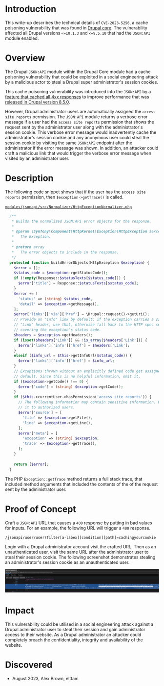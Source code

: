 # Introduction

This write-up describes the technical details of `CVE-2023-5256`, a cache poisoning vulnerability that was found in [Drupal core](https://www.drupal.org/project/drupal/releases). The vulnerability affected all Drupal versions `<=10.1.3` and `<=9.5.10` that had the `JSON:API` module enabled.

# Overview

The Drupal `JSON:API` module within the Drupal Core module had a cache poisoning vulnerability that could be exploited in a social engineering attack by a malicious actor to steal a Drupal super administrator's session cookies.

This cache poisoning vulnerability was introduced into the `JSON:API` by a [feature that cached all 4xx responses](https://www.drupal.org/project/drupal/issues/2765959) to improve performance that was [released in Drupal version 8.5.0](https://www.drupal.org/project/drupal/releases/8.5.0).

However, Drupal administrator users are automatically assigned the `access site reports` permission. The `JSON:API` module returns a verbose error message if a user had the `access site reports` permission that shows the request sent by the administrator user along with the administrator's session cookie. This verbose error message would inadvertently cache the administrator's session cookie and any anonymous user could steal the session cookie by visiting the same `JSON:API` endpoint after the administrator if the error message was shown. In addition, an attacker could craft a malicious link that would trigger the verbose error message when visited by an administrator user.


# Description

The following code snippet shows that if the user has the `access site reports` permission, then `$exception->getTrace()` is called.

[`modules/jsonapi/src/Normalizer/HttpExceptionNormalizer.php`](https://github.com/drupal/core/blob/10.1.3/modules/jsonapi/src/Normalizer/HttpExceptionNormalizer.php#L85-L94)
```php
  /**
   * Builds the normalized JSON:API error objects for the response.
   *
   * @param \Symfony\Component\HttpKernel\Exception\HttpException $exception
   *   The Exception.
   *
   * @return array
   *   The error objects to include in the response.
   */
  protected function buildErrorObjects(HttpException $exception) {
    $error = [];
    $status_code = $exception->getStatusCode();
    if (!empty(Response::$statusTexts[$status_code])) {
      $error['title'] = Response::$statusTexts[$status_code];
    }
    $error += [
      'status' => (string) $status_code,
      'detail' => $exception->getMessage(),
    ];
    $error['links']['via']['href'] = \Drupal::request()->getUri();
    // Provide an "info" link by default: if the exception carries a single
    // "Link" header, use that, otherwise fall back to the HTTP spec section
    // covering the exception's status code.
    $headers = $exception->getHeaders();
    if (isset($headers['Link']) && !is_array($headers['Link'])) {
      $error['links']['info']['href'] = $headers['Link'];
    }
    elseif ($info_url = $this->getInfoUrl($status_code)) {
      $error['links']['info']['href'] = $info_url;
    }
    // Exceptions thrown without an explicitly defined code get assigned zero by
    // default. Since this is no helpful information, omit it.
    if ($exception->getCode() !== 0) {
      $error['code'] = (string) $exception->getCode();
    }
    if ($this->currentUser->hasPermission('access site reports')) {
      // The following information may contain sensitive information. Only show
      // it to authorized users.
      $error['source'] = [
        'file' => $exception->getFile(),
        'line' => $exception->getLine(),
      ];
      $error['meta'] = [
        'exception' => (string) $exception,
        'trace' => $exception->getTrace(),
      ];
    }

    return [$error];
  }
```

The PHP `Exception::getTrace` method returns a full stack trace, that included method arguments that included the contents of the of the request sent by the administrator user.

# Proof of Concept

Craft a `JSON:API` URL that causes a `400` response by putting in bad values for inputs. For an example, the following URL will trigger a `400` response.

```
/jsonapi/user/user?filter[a-labex][condition][path]=cachingyourcookie
```

Login with a Drupal administrator account visit the crafted URL. Then as an unauthenticated user, visit the same URL after the administrator user to steal their session cookie. The following screenshot demonstrates stealing an administrator's session cookie as an unauthenticated user.

![](./images/drupal-cache-poisoning.png)

# Impact

This vulnerability could be utilised in a social engineering attack against a Drupal administrator user to steal their session and gain administrator access to their website. As a Drupal administrator an attacker could completely breach the confidentiality, integrity and availability of the website.

# Discovered
- August 2023, Alex Brown, elttam